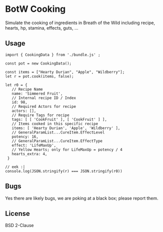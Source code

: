 BotW Cooking
============

Simulate the cooking of ingredients in Breath of the Wild
including recipe, hearts, hp, stamina, effects, guts, ...

Usage
-----

    import { CookingData } from './bundle.js' ;

    const pot = new CookingData();

    const items = ["Hearty Durian", "Apple", "Wildberry"];
    let r = pot.cook(items, false);

    let r0 = {
       // Recipe Name
       name: 'Simmered Fruit',
       // Internal recipe ID / Index
       id: 98,
       // Required Actors for recipe
       actors: [],
       // Require Tags for recipe
       tags: [ [ 'CookFruit' ], [ 'CookFruit' ] ],
       // Items cooked in this specific recipe
       items: [ 'Hearty Durian', 'Apple', 'Wildberry' ],
       // GeneralParamList...CureItem.EffectLevel
       potency: 16,
       // GeneralParamList...CureItem.EffectType
       effect: 'LifeMaxUp',
       // Yellow Hearts; only for LifeMaxUp = potency / 4
       hearts_extra: 4,
     }

    // eek :|
    console.log(JSON.stringify(r) === JSON.stringify(r0))

Bugs
----
Yes there are likely bugs, we are poking at a black box; please report them.

License
-------

BSD 2-Clause
